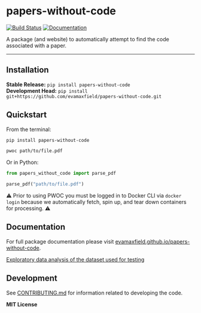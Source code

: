 # papers-without-code

[![Build Status](https://github.com/evamaxfield/papers-without-code/workflows/CI/badge.svg)](https://github.com/evamaxfield/papers-without-code/actions)
[![Documentation](https://github.com/evamaxfield/papers-without-code/workflows/Documentation/badge.svg)](https://evamaxfield.github.io/papers-without-code)

A package (and website) to automatically attempt to find the code associated with a paper.

---

## Installation

**Stable Release:** `pip install papers-without-code`<br>
**Development Head:** `pip install git+https://github.com/evamaxfield/papers-without-code.git`

## Quickstart

From the terminal:

```bash
pip install papers-without-code

pwoc path/to/file.pdf
```

Or in Python:

```python
from papers_without_code import parse_pdf

parse_pdf("path/to/file.pdf")
```

⚠️ Prior to using PWOC you must be logged in to Docker CLI via `docker login`
because we automatically fetch, spin up, and tear down containers for processing. ⚠️

## Documentation

For full package documentation please visit [evamaxfield.github.io/papers-without-code](https://evamaxfield.github.io/papers-without-code).

[Exploratory data analysis of the dataset used for testing](https://evamaxfield.github.io/papers-without-code/eda.html)

## Development

See [CONTRIBUTING.md](CONTRIBUTING.md) for information related to developing the code.

**MIT License**
